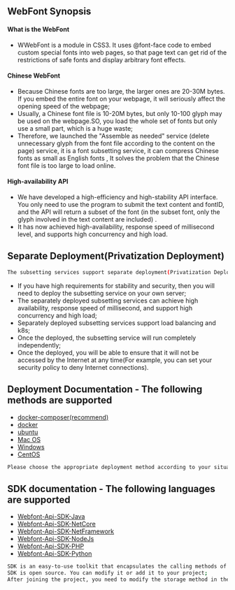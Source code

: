 ## WebFont Synopsis

#### What is the WebFont
- WWebFont is a module in CSS3. It uses @font-face code to embed custom special fonts into web pages, so that page text can get rid of the restrictions of safe fonts and display arbitrary font effects.
#### Chinese WebFont
- Because Chinese fonts are too large, the larger ones are 20-30M bytes. If you embed the entire font on your webpage, it will seriously affect the opening speed of the webpage;
- Usually, a Chinese font file is 10-20M bytes, but only 10-100 glyph may be used on the webpage.SO, you load the whole set of fonts but only use a small part, which is a huge waste;
- Therefore, we launched the "Assemble as needed" service (delete unnecessary glyph from the font file according to the content on the page) service, it is a font subsetting service, it can compress Chinese fonts as small as English fonts , It solves the problem that the Chinese font file is too large to load online.


#### High-availability API
- We have developed a high-efficiency and high-stability API interface. You only need to use the program to submit the text content and fontID, and the API will return a subset of the font (in the subset font, only the glyph involved in the text content are included) .
- It has now achieved high-availability, response speed of millisecond level, and supports high concurrency and high load.


## Separate Deployment(Privatization Deployment)
```sh
The subsetting services support separate deployment(Privatization Deployment)————Deploy the core library of subsetting services on your own server

```

- If you have high requirements for stability and security, then you will need to deploy the subsetting service on your own server;
- The separately deployed subsetting services can achieve high availability, response speed of millisecond, and support high concurrency and high load;
- Separately deployed subsetting services support load balancing and k8s;
- Once the deployed, the subsetting service will run completely independently;
- Once the deployed, you will be able to ensure that it will not be accessed by the Internet at any time(For example, you can set your security policy to deny Internet connections).

## Deployment Documentation - The following methods are supported


- [docker-composer(recommend)](docker-compose.md "docker-composer")
- [docker](docker.md "docker")
- [ubuntu](ubuntu.md "ubuntu")
- [Mac OS](macos.md "Mac OS")
- [Windows](windows.md "Mac OS")
- [CentOS](centos.md "CentOS")
  
```sh
Please choose the appropriate deployment method according to your situation.
```
## SDK documentation - The following languages are supported

- [Webfont-Api-SDK-Java](../cn/selfhost/SDK/webfont-SDK-java(for1.22.2)/README_EN.md "Java")
- [Webfont-Api-SDK-NetCore](../cn/selfhost/SDK/webfont-SDK-NetCore(for1.22.2)/README_EN.md "NetCore")
- [Webfont-Api-SDK-NetFramework](../cn/selfhost/SDK/webfont-SDK-NetFramework(for1.22.2)/README_EN.md "NetFramework")
- [Webfont-Api-SDK-NodeJs](../cn/selfhost/SDK/webfont-SDK-nodejs(for1.22.2)/README_EN.md "NodeJs")
- [Webfont-Api-SDK-PHP](../cn/selfhost/SDK/webfont-SDK-PHP(for1.22.2)/README_EN.md "PHP")
- [Webfont-Api-SDK-Python](../cn/selfhost/SDK/webfont-SDK-Python(for1.22.2)/README_EN.md "Python")
```sh
SDK is an easy-to-use toolkit that encapsulates the calling methods of subsetting services for different languages
SDK is open source. You can modify it or add it to your project;
After joining the project, you need to modify the storage method in the source code to save the font file returned by the API in your storage device.
```
